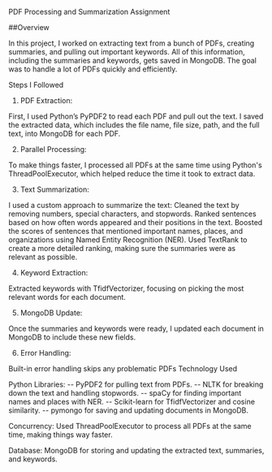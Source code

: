 PDF Processing and Summarization Assignment

  ##Overview
  
In this project, I worked on extracting text from a bunch of PDFs, creating summaries, and pulling out important keywords. All of this information, including the summaries and keywords, gets saved in MongoDB. The goal was to handle a lot of PDFs quickly and efficiently.

Steps I Followed
1. PDF Extraction:

First, I used Python’s PyPDF2 to read each PDF and pull out the text.
I saved the extracted data, which includes the file name, file size, path, and the full text, into MongoDB for each PDF.

2. Parallel Processing:

To make things faster, I processed all PDFs at the same time using Python's ThreadPoolExecutor, which helped reduce the time it took to extract data.

3. Text Summarization:

I used a custom approach to summarize the text:
Cleaned the text by removing numbers, special characters, and stopwords.
Ranked sentences based on how often words appeared and their positions in the text.
Boosted the scores of sentences that mentioned important names, places, and organizations using Named Entity Recognition (NER).
Used TextRank to create a more detailed ranking, making sure the summaries were as relevant as possible.

4. Keyword Extraction:

Extracted keywords with TfidfVectorizer, focusing on picking the most relevant words for each document.

5. MongoDB Update:

Once the summaries and keywords were ready, I updated each document in MongoDB to include these new fields.

6. Error Handling:

Built-in error handling skips any problematic PDFs
Technology Used

Python Libraries:
-- PyPDF2 for pulling text from PDFs.
-- NLTK for breaking down the text and handling stopwords.
-- spaCy for finding important names and places with NER.
-- Scikit-learn for TfidfVectorizer and cosine similarity.
-- pymongo for saving and updating documents in MongoDB.

Concurrency:
Used ThreadPoolExecutor to process all PDFs at the same time, making things way faster.

Database:
MongoDB for storing and updating the extracted text, summaries, and keywords.
